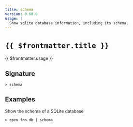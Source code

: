 ```yaml
---
title: schema
version: 0.68.0
usage: |
  Show sqlite database information, including its schema.
---
```


# <code>{{ $frontmatter.title }}</code>

<div style='white-space: pre-wrap;'>{{ $frontmatter.usage }}</div>

## Signature

```> schema ```

## Examples

Show the schema of a SQLite database
```shell
> open foo.db | schema
```
